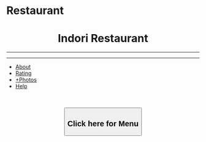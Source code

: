 # Restaurant
<html>
<head>
	<title>restaurant</title>
	<link rel ="stylesheet" type="text/css" href="c1.css">
</head>
  <body>
	<div class="red"><h1 class="heading"><center>Indori Restaurant</center></h1></div><hr /><hr />
		<nav><ul><li><a href="About.html">About</a></li><li><a href="Rating.html">Rating</a></li><li><a href="photo.html">+Photos</a></li><li><a href="help.html">Help</a></li></ul></nav>
	<div class="fir"><br/><br  />
	<center><a href="menu.html"><button><h2 class="first">Click here for Menu</h2></button></a></div></center>
  </body>
</html>
